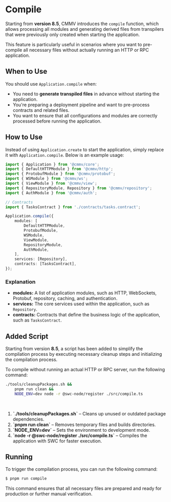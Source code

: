 # Compile

Starting from **version 8.5**, CMMV introduces the `compile` function, which allows processing all modules and generating derived files from transpilers that were previously only created when starting the application.

This feature is particularly useful in scenarios where you want to pre-compile all necessary files without actually running an HTTP or RPC application.

## When to Use

You should use `Application.compile` when:

- You need to **generate transpiled files** in advance without starting the application.
- You're preparing a deployment pipeline and want to pre-process contracts and related files.
- You want to ensure that all configurations and modules are correctly processed before running the application.

## How to Use

Instead of using `Application.create` to start the application, simply replace it with `Application.compile`. Below is an example usage:

```typescript
import { Application } from '@cmmv/core';
import { DefaultHTTPModule } from '@cmmv/http';
import { ProtobufModule } from '@cmmv/protobuf';
import { WSModule } from '@cmmv/ws';
import { ViewModule } from '@cmmv/view';
import { RepositoryModule, Repository } from '@cmmv/repository';
import { AuthModule } from '@cmmv/auth';

// Contracts
import { TasksContract } from './contracts/tasks.contract';

Application.compile({
    modules: [
        DefaultHTTPModule,
        ProtobufModule,
        WSModule,
        ViewModule,
        RepositoryModule,
        AuthModule,
    ],
    services: [Repository],
    contracts: [TasksContract],
});
```

### Explanation

- **modules:** A list of application modules, such as HTTP, WebSockets, Protobuf, repository, caching, and authentication.
- **services:** The core services used within the application, such as `Repository`.
- **contracts:** Contracts that define the business logic of the application, such as `TasksContract`.

## Added Script

Starting from version **8.5**, a script has been added to simplify the compilation process by executing necessary cleanup steps and initializing the compilation process.

To compile without running an actual HTTP or RPC server, run the following command:

```bash
./tools/cleanupPackages.sh && 
    pnpm run clean && 
    NODE_ENV=dev node -r @swc-node/register ./src/compile.ts
```

<br/>

1. **\`./tools/cleanupPackages.sh\`** – Cleans up unused or outdated package dependencies.
2. **\`pnpm run clean\`** – Removes temporary files and builds directories.
4. **\`NODE_ENV=dev\`** – Sets the environment to development mode.
5. **\`node -r @swc-node/register ./src/compile.ts\`** – Compiles the application with SWC for faster execution.

## Running

To trigger the compilation process, you can run the following command:

```bash
$ pnpm run compile
```

This command ensures that all necessary files are prepared and ready for production or further manual verification.

